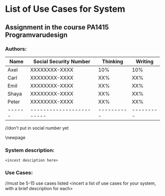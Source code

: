# List of Use Cases for System <incert system name here>

## Assignment in the course PA1415 Programvarudesign

<incert date here>

### Authors: 
Name	|	Social Security Number | Thinking | Writing |
------|------------------------|----------|---------|
Axel  | XXXXXXXX-XXXX					 | 10%			|	10%			|
Carl	|	XXXXXXXX-XXXX					 | XX%			|	XX%			|
Emil	|	XXXXXXXX-XXXX					 | XX%			|	XX%			|
Shaya	| XXXXXXXX-XXXX					 | XX%			|	XX%			|
Peter	|	XXXXXXXX-XXXX					 | XX%			|	XX%			|
------|------------------------|----------|---------|

//don't put in social number yet

\newpage

### System description:
	<incest desciption here>

### Use Cases: 
//must be  5-15 use cases listed 
<incert a list of use cases for your system, with a brief description for each>
